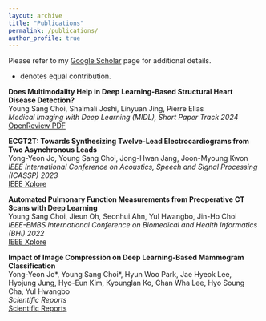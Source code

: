 ```yaml
---
layout: archive
title: "Publications"
permalink: /publications/
author_profile: true
---
```


Please refer to my [Google Scholar](https://scholar.google.com/citations?user=cX-zhzAAAAAJ) page for additional details.

* denotes equal contribution.

**Does Multimodality Help in Deep Learning-Based Structural Heart Disease Detection?**\
Young Sang Choi, Shalmali Joshi, Linyuan Jing, Pierre Elias\
*Medical Imaging with Deep Learning (MIDL), Short Paper Track 2024*\
[OpenReview PDF](https://openreview.net/pdf?id=sMiSQP8zmr)

**ECGT2T: Towards Synthesizing Twelve-Lead Electrocardiograms from Two Asynchronous Leads**\
Yong-Yeon Jo, Young Sang Choi, Jong-Hwan Jang, Joon-Myoung Kwon\
*IEEE International Conference on Acoustics, Speech and Signal Processing (ICASSP) 2023*\
[IEEE Xplore](https://ieeexplore.ieee.org/abstract/document/10095013/)

**Automated Pulmonary Function Measurements from Preoperative CT Scans with Deep Learning**\
Young Sang Choi, Jieun Oh, Seonhui Ahn, Yul Hwangbo, Jin-Ho Choi\
*IEEE-EMBS International Conference on Biomedical and Health Informatics (BHI) 2022*\
[IEEE Xplore](https://ieeexplore.ieee.org/abstract/document/9926796/)

**Impact of Image Compression on Deep Learning-Based Mammogram Classification**\
Yong-Yeon Jo*, Young Sang Choi*, Hyun Woo Park, Jae Hyeok Lee, Hyojung Jung, Hyo-Eun Kim, Kyounglan Ko, Chan Wha Lee, Hyo Soung Cha, Yul Hwangbo\
*Scientific Reports*\
[Scientific Reports](https://www.nature.com/articles/s41598-021-86726-w)



